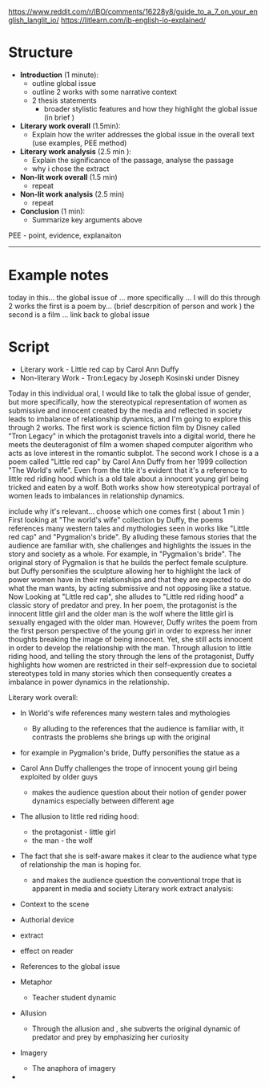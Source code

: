 https://www.reddit.com/r/IBO/comments/16228y8/guide_to_a_7_on_your_english_langlit_io/
https://litlearn.com/ib-english-io-explained/
# Structure
- **Introduction** (1 minute): 
	- outline global issue
	- outline 2 works with some narrative context
	- 2 thesis statements
		- broader stylistic features and how they highlight the global issue (in brief )
- **Literary work overall** (1.5min):
	- Explain how the writer addresses the global issue in the overall text (use examples, PEE method)
- **Literary work analysis** (2.5 min ):
	- Explain the significance of the passage, analyse the passage
	- why i chose the extract
- **Non-lit work overall** (1.5 min)
	- repeat
- **Non-lit work analysis** (2.5 min)
	- repeat
- **Conclusion** (1 min):
	- Summarize key arguments above

PEE - point, evidence, explanaiton

---
# Example notes
today in this...
the global issue of ... more specifically   ...
I will do this through 2 works 
the first is a poem by...  (brief descrpition of person and work ) the second is a film ...
link back to global issue

# Script
- Literary work - Little red cap by Carol Ann Duffy
- Non-literary Work - Tron:Legacy by Joseph Kosinski under Disney

Today in this individual oral, I would like to talk the global issue of gender, but more specifically, how the stereotypical representation of women as submissive and innocent created by the media and reflected in society leads to imbalance of relationship dynamics, and I'm going to explore this through 2 works. 
The first work is science fiction film by Disney called "Tron Legacy" in which the protagonist travels into a digital world, there he meets the deuteragonist of film a women shaped computer algorithm who acts as love interest in the romantic subplot. 
The second work I chose is a a poem called "Little red cap" by Carol Ann Duffy from her 1999 collection  "The World's wife". Even from the title it's evident that it's a reference to little red riding hood which is a old tale about a innocent young girl being tricked and eaten by a wolf. 
Both works show how stereotypical portrayal of women leads to imbalances in relationship dynamics. 

include why it's relevant...
choose which one comes first
( about 1 min )
First looking at "The world's wife" collection by Duffy, the poems references many western tales and mythologies seen in works like "Little red cap" and "Pygmalion's bride". By alluding these famous stories that the audience are familiar with, she challenges and highlights the issues in the story and society as a whole. For example, in "Pygmalion's bride". The original story of Pygmalion is that he builds the perfect female sculpture. but Duffy personifies the sculpture allowing her to highlight the lack of power women have in their relationships and that they are expected to do what the man wants, by acting submissive and not opposing like a statue. Now Looking at "Little red cap", she alludes to "Little red riding hood" a classic story of predator and prey. In her poem, the protagonist is the innocent little girl and the older man is the wolf where the little girl is sexually engaged with the older man. However, Duffy writes the poem from the first person perspective of the young girl in order to express her inner thoughts breaking the image of being innocent.  Yet, she still acts innocent in order to develop the relationship with the man. 
Through allusion to little riding hood, and telling the story through the lens of the protagonist, Duffy highlights how women are restricted in their self-expression due to societal stereotypes told in many stories which then consequently creates a imbalance in power dynamics in the relationship.







Literary work overall:
- In World's wife references many western tales and mythologies 
	- By alluding to the references that the audience is familiar with, it contrasts the problems she brings up with the original 
- for example in Pygmalion's bride, Duffy personifies the statue as a 
- Carol Ann Duffy challenges the trope of innocent young girl being exploited by older guys 
	- makes the audience question about their notion of gender power dynamics especially between different age
- The allusion to little red riding hood:
	- the protagonist - little girl
	- the man - the wolf 
- The fact that she is self-aware makes it clear to the audience what type of relationship the man is hoping for.
	- and makes the audience question the conventional trope that is apparent in media and society
Literary work extract analysis:
- Context to the scene
- Authorial device
- extract
- effect on reader 
- References to the global issue

- Metaphor
	- Teacher student dynamic
- Allusion
	- Through the allusion and , she subverts the original dynamic of predator and prey by emphasizing her curiosity
- Imagery
	- The anaphora of imagery

- 



